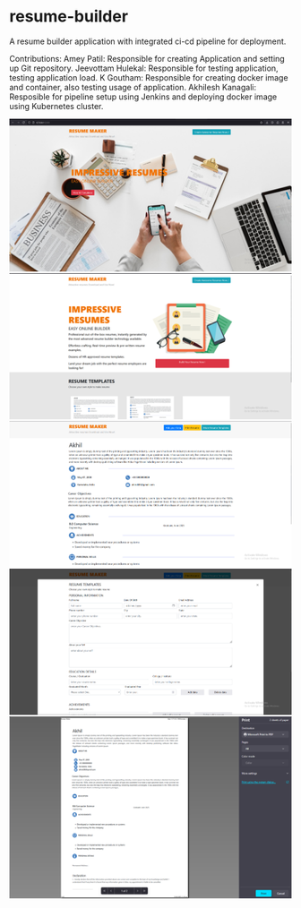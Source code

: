 # resume-builder
A resume builder application with integrated ci-cd pipeline for deployment.

Contributions:
Amey Patil: Responsible for creating Application and setting up Git repository.
Jeevottam Hulekal: Responsible for testing application, testing application load.
K Goutham: Responsible for creating docker image and container, also testing usage of application.
Akhilesh Kanagali: Resposible for pipeline setup using Jenkins and deploying docker image using Kubernetes cluster.

![alt text](image.png)
![alt text](image-1.png)
![alt text](image-2.png)
![alt text](image-3.png)
![alt text](image-4.png)